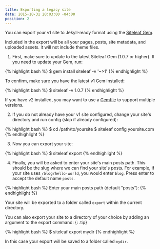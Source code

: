 ```yaml
---
title: Exporting a legacy site
date: 2015-10-31 20:03:00 -04:00
position: 2
---
```


You can export your v1 site to Jekyll-ready format using the [Siteleaf Gem](https://github.com/siteleaf/siteleaf-gem).

Included in the export will be all your pages, posts, site metadata, and uploaded assets. It will not include theme files.

1) First, make sure to update to the latest Siteleaf Gem (1.0.7 or higher). If you need to update your Gem, run:

{% highlight bash %}
$ gem install siteleaf -v '~>1'
{% endhighlight %}

To confirm, make sure you have the latest v1 Gem installed:

{% highlight bash %}
$ siteleaf -v
1.0.7
{% endhighlight %}

If you have v2 installed, you may want to use a [Gemfile](/themes/gem/) to support multiple versions.

2) If you do not already have your v1 site configured, change your site's directory and run config (skip if already configured):

{% highlight bash %}
$ cd /path/to/yoursite
$ siteleaf config yoursite.com
{% endhighlight %}

3) Now you can export your site:

{% highlight bash %}
$ siteleaf export
{% endhighlight %}

4) Finally, you will be asked to enter your site's main posts path. This should be the slug where we can find your site's posts. For example, if your site uses `/blog/hello-world`, you would enter `blog`. Press enter to accept the default name `posts`.

{% highlight bash %}
Enter your main posts path (default "posts"):
{% endhighlight %}

Your site will be exported to a folder called `export` within the current directory.

You can also export your site to a directory of your choice by adding an argument to the export command:
{: .tip}

{% highlight bash %}
$ siteleaf export mydir
{% endhighlight %}

In this case your export will be saved to a folder called `mydir`.
